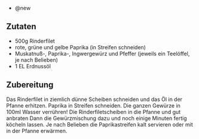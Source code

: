 - @new

## Zutaten
- 500g Rinderfilet
- rote, grüne und gelbe Paprika (in Streifen schneiden)
- Muskatnuß-, Paprika-, Ingwergewürz und Pfeffer (jeweils ein Teelöffel, je nach Belieben)
- 1 EL Erdnussöl

## Zubereitung
Das Rinderfilet in ziemlich dünne Scheiben schneiden und das Öl in der Pfanne erhitzen. Paprika in Streifen schneiden. Die ganzen Gewürze in 100ml Wasser verrühren! Die Rinderfiletscheiben in die Pfanne und gut anbraten Dann die Gewürzmischung dazu und noch einige Minuten fertig köcheln lassen.
Je nach Belieben die Paprikastreifen kalt servieren oder mit in der Pfanne erwärmen.